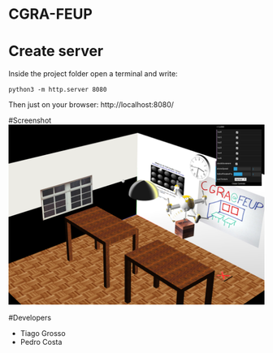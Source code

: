 # CGRA-FEUP

# Create server
Inside the project folder open a terminal and write:
```
python3 -m http.server 8080
```
Then just on your browser: http://localhost:8080/


#Screenshot
![image](https://raw.githubusercontent.com/pedro-c/CGRA-FEUP/master/Screenshots/1.png)

#Developers
- Tiago Grosso
- Pedro Costa
